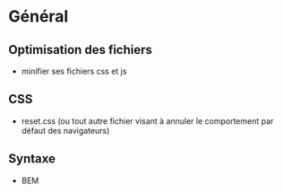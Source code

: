 # Général

## Optimisation des fichiers 
- minifier ses fichiers css et js

## CSS
- reset.css (ou tout autre fichier visant à annuler le comportement par défaut des navigateurs)

## Syntaxe
- BEM